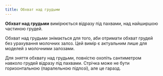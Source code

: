 ```yaml
---
title: Обхват над грудьми
---
```


**Обхват над грудьми** вимірюється відразу під пахвами, над найширшою частиною грудей.

Обхват над грудьми знімається для того, аби отримати обхват грудей без урахування молочних залоз. Цей вимір є актуальним лише для моделей з молочними залозами.

Для зняття обхвату над грудьми, повністю охопіть сантиметром навколо грудей відразу під пахвами. Стрічка може не бути горизонтальною (паралельною підлозі), але це гаразд.
